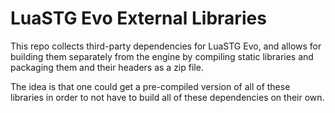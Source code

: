 # LuaSTG Evo External Libraries
This repo collects third-party dependencies for LuaSTG Evo,
and allows for building them separately from the engine by compiling static
libraries and packaging them and their headers as a zip file.

The idea is that one could get a pre-compiled version of all of these libraries
in order to not have to build all of these dependencies on their own.
